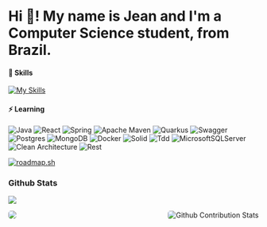 # Hi 👋! My name is Jean and I'm a Computer Science student, from Brazil.

#### 📘 Skills
[![My Skills](https://skillicons.dev/icons?i=js,html,css,nodejs,git,typescript,java)](https://skillicons.dev)

#### ⚡ Learning
![Java](https://img.shields.io/badge/java-%23ED8B00.svg?style=for-the-badge&logo=openjdk&logoColor=white)
![React](https://img.shields.io/badge/react-%2320232a.svg?style=for-the-badge&logo=react&logoColor=%2361DAFB)
![Spring](https://img.shields.io/badge/spring-%236DB33F.svg?style=for-the-badge&logo=spring&logoColor=white)
![Apache Maven](https://img.shields.io/badge/Apache%20Maven-C71A36?style=for-the-badge&logo=Apache%20Maven&logoColor=white)
![Quarkus](https://img.shields.io/badge/quarkus-%236DB33F.svg?style=for-the-badge&logo=quarkus&logoColor=white)
![Swagger](https://img.shields.io/badge/-Swagger-%23Clojure?style=for-the-badge&logo=swagger&logoColor=white)
![Postgres](https://img.shields.io/badge/postgres-%23316192.svg?style=for-the-badge&logo=postgresql&logoColor=white)
![MongoDB](https://img.shields.io/badge/MongoDB-%234ea94b.svg?style=for-the-badge&logo=mongodb&logoColor=white)
![Docker](https://img.shields.io/badge/docker-%230db7ed.svg?style=for-the-badge&logo=docker&logoColor=white)
![Solid](https://img.shields.io/static/v1?message=Solid&logo=solid&label=&color=0077B5&logoColor=white&labelColor=&style=for-the-badge)
![Tdd](https://img.shields.io/static/v1?message=Tdd&logo=tdd&label=&color=D70A53&logoColor=white&labelColor=&style=for-the-badge)
![MicrosoftSQLServer](https://img.shields.io/badge/Microsoft%20SQL%20Server-CC2927?style=for-the-badge&logo=microsoft%20sql%20server&logoColor=white)
![Clean Architecture](https://img.shields.io/static/v1?message=Clean-Architecture&logo=Clean%Architecture&label=&color=ED8B00&logoColor=white&labelColor=&style=for-the-badge)
![Rest](https://img.shields.io/static/v1?message=REST&logo=REST&label=&color=23ed8&logoColor=white&labelColor=&style=for-the-badge)

[![roadmap.sh](https://roadmap.sh/card/tall/64748e6cc4ec366ad5b171db?variant=dark)](https://roadmap.sh)

### Github Stats

![](https://komarev.com/ghpvc/?username=jeangondorek&style=for-the-badge)

<div align="center">
 <img align="right" style="border-radius: 5px; margin-bottom: 5px" alt="Github Contribution Stats" src="https://github-readme-stats.vercel.app/api?username=jeangondorek&show_icons=true&theme=onedark" />
<img align="left" style="border-radius: 5px; margin-bottom: 5px" src="https://github-readme-stats.vercel.app/api/top-langs/?username=jeangondorek&langs_count=8&theme=onedark"/>
</div>

